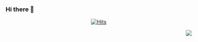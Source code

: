 ### Hi there 👋

<!--
**Meniwa1/Meniwa1** is a ✨ _special_ ✨ repository because its `README.md` (this file) appears on your GitHub profile.

Here are some ideas to get you started:

- 🔭 I’m currently working on ...
- 🌱 I’m currently learning ...
- 👯 I’m looking to collaborate on ...
- 🤔 I’m looking for help with ...
- 💬 Ask me about ...
- 📫 How to reach me: ...
- 😄 Pronouns: ...
- ⚡ Fun fact: ...
-->
  <div align=center>
	
  [![Hits](https://hits.seeyoufarm.com/api/count/incr/badge.svg?url=https%3A%2F%2Fgithub.com%2Fzzsza)](https://hits.seeyoufarm.com) 
	
  </div>
<src="github-readme-stats.vercel.app/api?username=Meniwa1&show_icons=true&theme=dark" height="165">
<src="https://github-readme-stats.vercel.app/api?username=Meniwa1&show_icons=true&theme=dark" height="165">
<img align='right' src="http://mazassumnida.wtf/api/v2/generate_badge?boj=dovmffod123">

